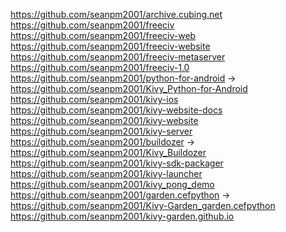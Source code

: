 https://github.com/seanpm2001/archive.cubing.net
https://github.com/seanpm2001/freeciv
https://github.com/seanpm2001/freeciv-web
https://github.com/seanpm2001/freeciv-website
https://github.com/seanpm2001/freeciv-metaserver
https://github.com/seanpm2001/freeciv-1.0
https://github.com/seanpm2001/python-for-android -> https://github.com/seanpm2001/Kivy_Python-for-Android
https://github.com/seanpm2001/kivy-ios
https://github.com/seanpm2001/kivy-website-docs
https://github.com/seanpm2001/kivy-website
https://github.com/seanpm2001/kivy-server
https://github.com/seanpm2001/buildozer -> https://github.com/seanpm2001/Kivy_Buildozer
https://github.com/seanpm2001/kivy-sdk-packager
https://github.com/seanpm2001/kivy-launcher
https://github.com/seanpm2001/kivy_pong_demo
https://github.com/seanpm2001/garden.cefpython -> https://github.com/seanpm2001/Kivy-Garden_garden.cefpython
https://github.com/seanpm2001/kivy-garden.github.io
